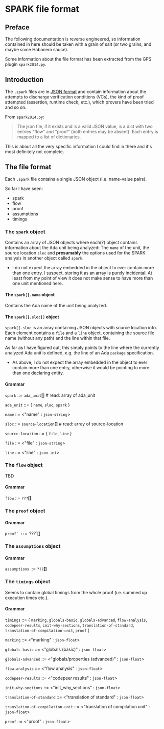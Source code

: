 # SPARK file format

## Preface

The following documentation is reverse engineered, so information
contained in here should be taken with a grain of salt (or two grains,
and maybe some Habanero sauce).

Some information about the file format has been extracted from the GPS
plugin `spark2014.py`.

## Introduction

The `.spark` files are in [JSON format](https://www.json.org/json-en.html)
and contain information about the attempts to discharge verification
conditions (VCs), the kind of proof attempted (assertion, runtime check,
etc.), which provers have been tried and so on.

From `spark2014.py`:

> The json file, if it exists and is a valid JSON value, is a dict
  with two entries "flow" and "proof" (both entries may be absent).
  Each entry is mapped to a list of dictionaries.

  This is about all the very specific information I could find in there
  and it's most definitely not complete.

## The file format

Each `.spark` file contains a single JSON object (i.e. name-value pairs).

So far I have seen:

* spark
* flow
* proof
* assumptions
* timings

### The `spark` object

Contains an array of JSON objects where each(?) object contains
information about the Ada unit being analyzed: The `name` of the unit,
the source location `sloc` and **presumably** the options used for the
SPARK analysis in another object called `spark`.

* I do not expect the array embedded in the object to ever contain more
  than one entry.  I suspect, storing it as an array is purely
  incidental.  At least from my point of view it does not make sense to
  have more than one unit mentioned here.

#### The `spark[].name` object

Contains the Ada name of the unit being analyzed.

#### The `spark[].sloc[]` object

`spark[].sloc` is an array containing JSON objects with source location
info. Each element contains a `file` and a `line` object, containing the
source file name (without any path) and the line within that file.

As far as I have figured out, this simply points to the line where the
currently analyzed Ada unit is defined, e.g. the line of an Ada `package`
specification.

* As above, I do not expect the array embedded in the object to ever
  contain more than one entry, otherwise it would be pointing to more
  than one declaring entity.

#### Grammar

`spark` ::= `ada_unit`**[]** # read: array of ada_unit

`ada_unit` ::= { `name`, `sloc`, `spark` }

`name` ::= <"name" : `json-string`>

`sloc` ::= `source-location`**[]** # read: array of source-location

`source-location` ::= { `file`, `line` }

`file` ::= <"file" : `json-string`>

`line` ::= <"line" : `json-int`>

### The `flow` object

TBD

#### Grammar

`flow` ::= `???`**[]**

### The `proof` object

#### Grammar

`proof´ ::= `???`**[]**

### The `assumptions` object

#### Grammar

`assumptions` ::= `???`**[]**

### The `timings` object

Seems to contain global timings from the whole proof (i.e. summed up
execution times etc.).

#### Grammar

`timings` ::= { `marking`, `globals-basic`, `globals-advanced`,
                `flow-analysis`, `codepeer-results`,
                `init-why-sections`, `translation-of-standard`,
                `translation-of-compilation-unit`, `proof` }

`marking` ::= <"marking" : `json-float`>

`globals-basic` ::= <"globals (basic)" : `json-float`>

`globals-advanced` ::= <"globals/properties (advanced)" : `json-float`>

`flow-analysis` ::= <"flow analysis" : `json-float`>

`codepeer-results` ::= <"codepeer results" : `json-float`>

`init-why-sections` ::= <"init_why_sections" : `json-float`>

`translation-of-standard` ::= <"translation of standard" : `json-float`>

`translation-of-compilation-unit` ::= <"translation of compilation unit" : `json-float`>

`proof` ::= <"proof" : `json-float`>
